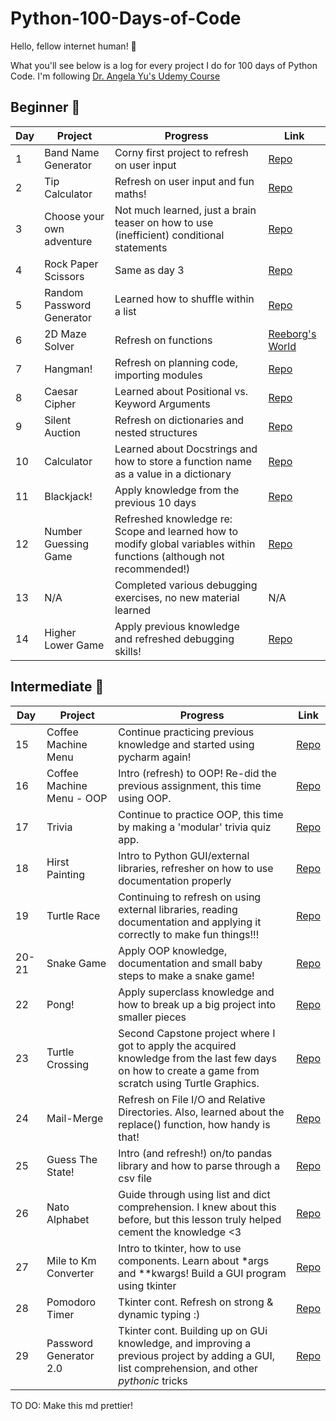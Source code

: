 # Python-100-Days-of-Code

Hello, fellow internet human! 👋

What you'll see below is a log for every project I do for 100 days of Python Code. I'm following [Dr. Angela Yu's Udemy Course](https://www.udemy.com/course/100-days-of-code/)

## Beginner 🐣
| Day   | Project                   | Progress                                                                                                                                               | Link                                                                                                                                                               |
|-------|---------------------------|--------------------------------------------------------------------------------------------------------------------------------------------------------|--------------------------------------------------------------------------------------------------------------------------------------------------------------------|
| 1     | Band Name Generator       | Corny first project to refresh on user input                                                                                                           | [Repo](https://github.com/paulipotter/Python-100-Days-of-Code/tree/main/Band-Name-Generator/main.py)                                                               |
| 2     | Tip Calculator            | Refresh on user input and fun maths!                                                                                                                   | [Repo](https://github.com/paulipotter/Python-100-Days-of-Code/tree/main/Tip-Calculator/main.py)                                                                    |
| 3     | Choose your own adventure | Not much learned, just a brain teaser on how to use (inefficient) conditional statements                                                               | [Repo](https://github.com/paulipotter/Python-100-Days-of-Code/tree/main/Treasure-Island)                                                                           |
| 4     | Rock Paper Scissors       | Same as day 3                                                                                                                                          | [Repo](https://github.com/paulipotter/Python-100-Days-of-Code/blob/main/Rock-Paper-Scissors/main.py)                                                               |
| 5     | Random Password Generator | Learned how to shuffle within a list                                                                                                                   | [Repo](https://github.com/paulipotter/Python-100-Days-of-Code/blob/main/Password-Generator/main.py)                                                                |
| 6     | 2D Maze Solver            | Refresh on functions                                                                                                                                   | [Reeborg's World](https://reeborg.ca/reeborg.html?lang=en&mode=python&menu=worlds%2Fmenus%2Freeborg_intro_en.json&name=Maze&url=worlds%2Ftutorial_en%2Fmaze1.json) |
| 7     | Hangman!                  | Refresh on planning code, importing modules                                                                                                            | [Repo](https://github.com/paulipotter/Python-100-Days-of-Code/tree/main/Hangman/main.py)                                                                           |
| 8     | Caesar Cipher             | Learned about Positional vs. Keyword Arguments                                                                                                         | [Repo](https://github.com/paulipotter/Python-100-Days-of-Code/tree/main/Caesar-Cipher/main.py)                                                                     |
| 9     | Silent Auction            | Refresh on dictionaries and nested structures                                                                                                          | [Repo](https://github.com/paulipotter/Python-100-Days-of-Code/tree/main/Silent-Auction/main.py)                                                                    |
| 10    | Calculator                | Learned about Docstrings and how to store a function name as a value in a dictionary                                                                   | [Repo](https://github.com/paulipotter/Python-100-Days-of-Code/tree/main/Calculator/main.py)                                                                        |
| 11    | Blackjack!                | Apply knowledge from the previous 10 days                                                                                                              | [Repo](https://github.com/paulipotter/Python-100-Days-of-Code/tree/main/Blackjack/main.py)                                                                         |
| 12    | Number Guessing Game      | Refreshed knowledge re: Scope and learned how to modify global variables within functions (although not recommended!)                                  | [Repo](https://github.com/paulipotter/Python-100-Days-of-Code/tree/main/Higher-Lower-Game/main.py)                                                                 |
| 13    | N/A                       | Completed various debugging exercises, no new material learned                                                                                         | N/A                                                                                                                                                                |
| 14    | Higher Lower Game         | Apply previous knowledge and refreshed debugging skills!                                                                                               | [Repo](https://github.com/paulipotter/Python-100-Days-of-Code/tree/main/Number-Guessing-Game/main.py)                                                              |

## Intermediate 🐥

| Day   | Project                   | Progress                                                                                                                                               | Link                                                                                                                                                               |
|-------|---------------------------|--------------------------------------------------------------------------------------------------------------------------------------------------------|--------------------------------------------------------------------------------------------------------------------------------------------------------------------|
| 15    | Coffee Machine Menu       | Continue practicing previous knowledge and started using pycharm again!                                                                                | [Repo](https://github.com/paulipotter/Python-100-Days-of-Code/tree/main/Coffee-Machine/main.py)                                                                    |
| 16    | Coffee Machine Menu - OOP | Intro (refresh) to OOP! Re-did the previous assignment, this time using OOP.                                                                           | [Repo](https://github.com/paulipotter/Python-100-Days-of-Code/tree/main/Coffee-Machine-OOP/main.py)                                                                |
| 17    | Trivia                    | Continue to practice OOP, this time by making a 'modular' trivia quiz app.                                                                             | [Repo](https://github.com/paulipotter/Python-100-Days-of-Code/tree/main/Trivia/main.py)                                                                            |
| 18    | Hirst Painting            | Intro to Python GUI/external libraries, refresher on how to use documentation properly                                                                 | [Repo](https://github.com/paulipotter/Python-100-Days-of-Code/tree/main/Hirst-Painting/main.py)                                                                    |
| 19    | Turtle Race               | Continuing to refresh on using external libraries, reading documentation and applying it correctly to make fun things!!!                               | [Repo](https://github.com/paulipotter/Python-100-Days-of-Code/tree/main/Turtle-Race/main.py)                                                                       |
| 20-21 | Snake Game                | Apply OOP knowledge, documentation and small baby steps to make a snake game!                                                                          | [Repo](https://github.com/paulipotter/Python-100-Days-of-Code/tree/main/Snake-Game/main.py)                                                                        |
| 22    | Pong!                     | Apply superclass knowledge and how to break up a big project into smaller pieces                                                                       | [Repo](https://github.com/paulipotter/Python-100-Days-of-Code/tree/main/Pong/main.py)                                                                              |
| 23    | Turtle Crossing           | Second Capstone project where I got to apply the acquired knowledge from the last few days on how to create a game from scratch using Turtle Graphics. | [Repo](https://github.com/paulipotter/Python-100-Days-of-Code/tree/main/Turtle-Crossing/main.py)                                                                   |
| 24    | Mail-Merge                | Refresh on File I/O and Relative Directories. Also, learned about the replace() function, how handy is that!                                           | [Repo](https://github.com/paulipotter/Python-100-Days-of-Code/tree/main/Mail-Merge/main.py)                                                                        |
| 25    | Guess The State!          | Intro (and refresh!) on/to pandas library and how to parse through a csv file                                                                          | [Repo](https://github.com/paulipotter/Python-100-Days-of-Code/tree/main/Guess-The-State/main.py)                                                                   |
| 26    | Nato Alphabet             | Guide through using list and dict comprehension. I knew about this before, but this lesson truly helped cement the knowledge <3                        | [Repo](https://github.com/paulipotter/Python-100-Days-of-Code/tree/main/Nato-Alphabet/main.py)                                                                     |
| 27    | Mile to Km Converter      | Intro to tkinter, how to use components. Learn about *args and **kwargs! Build a GUI program using tkinter                                             | [Repo](https://github.com/paulipotter/Python-100-Days-of-Code/tree/main/Distance-Unit-Converter/main.py)                                                           |
| 28    | Pomodoro Timer            | Tkinter cont. Refresh on strong & dynamic typing :)                                                                                                    | [Repo](https://github.com/paulipotter/Python-100-Days-of-Code/tree/main/Pomodoro/main.py)                                                                          |
| 29    | Password Generator 2.0    | Tkinter cont. Building up on GUi knowledge, and improving a previous project by adding a GUI, list comprehension, and other _pythonic_ tricks          | [Repo](https://github.com/paulipotter/Python-100-Days-of-Code/tree/main/Password-Generator-v2/main.py)                                                             |


TO DO:
Make this md prettier!
